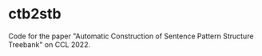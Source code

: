 # ctb2stb
Code for the paper "Automatic Construction of Sentence Pattern Structure Treebank" on CCL 2022.
